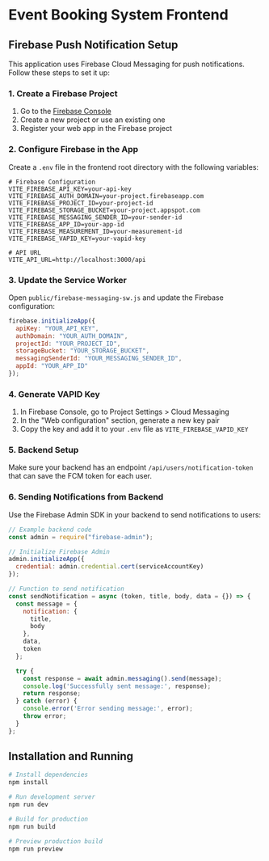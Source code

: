 # Event Booking System Frontend

## Firebase Push Notification Setup

This application uses Firebase Cloud Messaging for push notifications. Follow these steps to set it up:

### 1. Create a Firebase Project

1. Go to the [Firebase Console](https://console.firebase.google.com/)
2. Create a new project or use an existing one
3. Register your web app in the Firebase project

### 2. Configure Firebase in the App

Create a `.env` file in the frontend root directory with the following variables:

```
# Firebase Configuration
VITE_FIREBASE_API_KEY=your-api-key
VITE_FIREBASE_AUTH_DOMAIN=your-project.firebaseapp.com
VITE_FIREBASE_PROJECT_ID=your-project-id
VITE_FIREBASE_STORAGE_BUCKET=your-project.appspot.com
VITE_FIREBASE_MESSAGING_SENDER_ID=your-sender-id
VITE_FIREBASE_APP_ID=your-app-id
VITE_FIREBASE_MEASUREMENT_ID=your-measurement-id
VITE_FIREBASE_VAPID_KEY=your-vapid-key

# API URL
VITE_API_URL=http://localhost:3000/api
```

### 3. Update the Service Worker

Open `public/firebase-messaging-sw.js` and update the Firebase configuration:

```js
firebase.initializeApp({
  apiKey: "YOUR_API_KEY",
  authDomain: "YOUR_AUTH_DOMAIN",
  projectId: "YOUR_PROJECT_ID",
  storageBucket: "YOUR_STORAGE_BUCKET",
  messagingSenderId: "YOUR_MESSAGING_SENDER_ID",
  appId: "YOUR_APP_ID"
});
```

### 4. Generate VAPID Key

1. In Firebase Console, go to Project Settings > Cloud Messaging
2. In the "Web configuration" section, generate a new key pair
3. Copy the key and add it to your `.env` file as `VITE_FIREBASE_VAPID_KEY`

### 5. Backend Setup

Make sure your backend has an endpoint `/api/users/notification-token` that can save the FCM token for each user.

### 6. Sending Notifications from Backend

Use the Firebase Admin SDK in your backend to send notifications to users:

```javascript
// Example backend code
const admin = require("firebase-admin");

// Initialize Firebase Admin
admin.initializeApp({
  credential: admin.credential.cert(serviceAccountKey)
});

// Function to send notification
const sendNotification = async (token, title, body, data = {}) => {
  const message = {
    notification: {
      title,
      body
    },
    data,
    token
  };

  try {
    const response = await admin.messaging().send(message);
    console.log('Successfully sent message:', response);
    return response;
  } catch (error) {
    console.error('Error sending message:', error);
    throw error;
  }
};
```

## Installation and Running

```bash
# Install dependencies
npm install

# Run development server
npm run dev

# Build for production
npm run build

# Preview production build
npm run preview
``` 